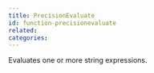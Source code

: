 ```yaml
---
title: PrecisionEvaluate
id: function-precisionevaluate
related:
categories:
---
```


Evaluates one or more string expressions.